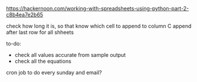 https://hackernoon.com/working-with-spreadsheets-using-python-part-2-c8b4ea7e2b65


check how long it is, so that know which cell to append to
column C
append after last row
for all shheets

to-do: 
- check all values accurate from sample output
- check all the equations

cron job to do every sunday and email?